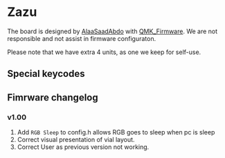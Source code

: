 # Zazu 
The board is designed by [AlaaSaadAbdo](https://github.com/AlaaSaadAbdo/battoota/tree/main) with [QMK_Firmware](https://github.com/AlaaSaadAbdo/qmk_firmware/tree/develop/keyboards/mabroum/zazu). We are not responsible and not assist in firmware configuraton. 

Please note that we have extra 4 units, as one we keep for self-use.  


## Special keycodes  

## Fimrware changelog

### v1.00
1. Add `RGB Sleep` to config.h allows RGB goes to sleep when pc is sleep
2. Correct visual presentation of vial layout.
3. Correct User as previous version not working. 
